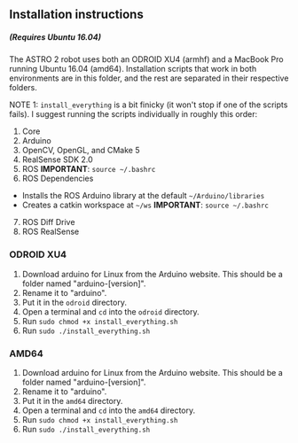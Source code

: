 ## Installation instructions
##### (Requires Ubuntu 16.04)

The ASTRO 2 robot uses both an ODROID XU4 (armhf) and a MacBook Pro running Ubuntu 16.04 (amd64). Installation scripts that work in both environments are in this folder, and the rest are separated in their respective folders.


NOTE 1: `install_everything` is a bit finicky (it won't stop if one of the scripts fails). I suggest running the scripts individually in roughly this order:

1. Core
2. Arduino
3. OpenCV, OpenGL, and CMake 5
4. RealSense SDK 2.0
5. ROS
**IMPORTANT**: `source ~/.bashrc`
6. ROS Dependencies 
- Installs the ROS Arduino library at the default `~/Arduino/libraries`
- Creates a catkin workspace at `~/ws`
**IMPORTANT**: `source ~/.bashrc`
7. ROS Diff Drive
8. ROS RealSense


### ODROID XU4

1. Download arduino for Linux from the Arduino website. This should be a folder named "arduino-[version]".
2. Rename it to "arduino".
3. Put it in the `odroid` directory.
4. Open a terminal and `cd` into the `odroid` directory.
5. Run `sudo chmod +x install_everything.sh`
6. Run `sudo ./install_everything.sh`

### AMD64

1. Download arduino for Linux from the Arduino website. This should be a folder named "arduino-[version]".
2. Rename it to "arduino".
3. Put it in the `amd64` directory.
4. Open a terminal and `cd` into the `amd64` directory.
5. Run `sudo chmod +x install_everything.sh`
6. Run `sudo ./install_everything.sh`
